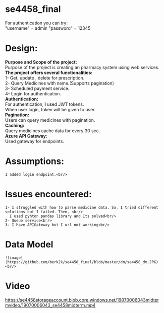 # se4458_final
For authentication you can try: <br/>
"username" = admin "password" = 12345 <br/>
# Design:
   **Purpose and Scope of the project:** <br/>
    Purpose of the project is creating an pharmacy system using web services.<br/>
   **The project offers several functionalities:**<br/>
      1- Get, update , delete for prescription.<br/>
      2- Query Medicines with name.(Supports pagination)<br/>
      3- Scheduled payment service.<br/>
      4- Login for authentication.<br/>
 **Authentication:**<br/>
    For authentication, I used JWT tokens.<br/>
    When user login, token will be given to user.<br/>
  **Pagination:**<br/>
    Users can query medicines with pagination.<br/>
  **Caching:**  <br/>
    Query medicines cache data for every 30 sec.<br/>
    **Azure API Gateway:** <br/>
    Used gateway for endpoints.
    
 # Assumptions:
    I added login endpoint.<br/>
    

 # Issues encountered:
    1- I struggled with how to parse medicine data. So, I tried different solutions but I failed. Then, <br/>
      I used pyhton pandas library and Its solved<br/>
    2- Queue service<br/>
    3- I have APIGateway but I url not working<br/>


# Data Model

    ![image](https://github.com/berk2k/se4458_final/blob/master/dm/se4458_dm.JPG)<br/>
# Video
https://se4458storageaccount.blob.core.windows.net/19070006043midtermvideo/19070006043_se4458midterm.mp4
